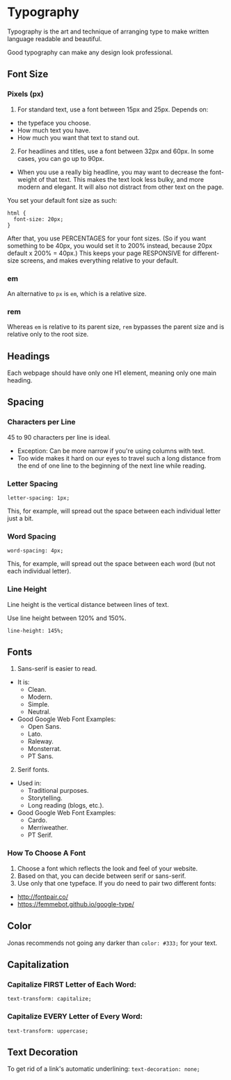 # Typography

Typography is the art and technique of arranging type to make written language readable and beautiful.

Good typography can make any design look professional.

## Font Size

### Pixels (px)

1. For standard text, use a font between 15px and 25px. Depends on:
  - the typeface you choose.
  - How much text you have.
  - How much you want that text to stand out.
2. For headlines and titles, use a font between 32px and 60px. In some cases, you can go up to 90px.
  - When you use a really big headline, you may want to decrease the font-weight of that text. This makes the text look less bulky, and more modern and elegant. It will also not distract from other text on the page.

You set your default font size as such:

```
html {
  font-size: 20px;
}
```

After that, you use PERCENTAGES for your font sizes. (So if you want something to be 40px, you would set it to 200% instead, because 20px default x 200% = 40px.) This keeps your page RESPONSIVE for different-size screens, and makes everything relative to your default.

### em

An alternative to `px` is `em`, which is a relative size.

### rem

Whereas `em` is relative to its parent size, `rem` bypasses the parent size and is relative only to the root size.

## Headings

Each webpage should have only one H1 element, meaning only one main heading.

## Spacing

### Characters per Line

45 to 90 characters per line is ideal.

- Exception: Can be more narrow if you're using columns with text.
- Too wide makes it hard on our eyes to travel such a long distance from the end of one line to the beginning of the next line while reading.

### Letter Spacing

`letter-spacing: 1px;`

This, for example, will spread out the space between each individual letter just a bit.

### Word Spacing

`word-spacing: 4px;`

This, for example, will spread out the space between each word (but not each individual letter).

### Line Height

Line height is the vertical distance between lines of text.

Use line height between 120% and 150%.

`line-height: 145%;`

## Fonts

1. Sans-serif is easier to read.
  - It is:
    - Clean.
    - Modern.
    - Simple.
    - Neutral.
  - Good Google Web Font Examples:
    - Open Sans.
    - Lato.
    - Raleway.
    - Monsterrat.
    - PT Sans.
2. Serif fonts.
  - Used in:
    - Traditional purposes.
    - Storytelling.
    - Long reading (blogs, etc.).
  - Good Google Web Font Examples:
    - Cardo.
    - Merriweather.
    - PT Serif.

### How To Choose A Font

1. Choose a font which reflects the look and feel of your website.
2. Based on that, you can decide between serif or sans-serif.
3. Use only that one typeface. If you do need to pair two different fonts:
  - http://fontpair.co/
  - https://femmebot.github.io/google-type/

## Color

Jonas recommends not going any darker than `color: #333;` for your text.

## Capitalization

### Capitalize FIRST Letter of Each Word:

`text-transform: capitalize;`

### Capitalize EVERY Letter of Every Word:

`text-transform: uppercase;`

## Text Decoration

To get rid of a link's automatic underlining: `text-decoration: none;`